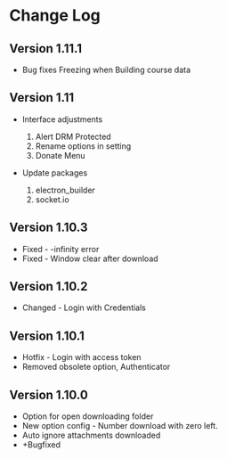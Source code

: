# Change Log

## Version 1.11.1
* Bug fixes
    Freezing when Building course data

## Version 1.11

* Interface adjustments

    1. Alert DRM Protected
    2. Rename options in setting
    3. Donate Menu

* Update packages

    1. electron_builder
    2. socket.io

## Version 1.10.3

* Fixed - -infinity error
* Fixed - Window clear after download

## Version 1.10.2

* Changed - Login with Credentials

## Version 1.10.1

* Hotfix - Login with access token
* Removed obsolete option, Authenticator

## Version 1.10.0

* Option for open downloading folder
* New option config - Number download with zero left.
* Auto ignore attachments downloaded
* +Bugfixed
